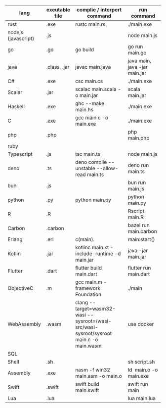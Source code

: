 | lang                | exeutable file | complie / interpert command                                                             | run command                   |
| ------------------- | -------------- | --------------------------------------------------------------------------------------- | ----------------------------- |
| rust                | .exe           | rustc main.rs                                                                           | ./main.exe                    |
| nodejs (javascript) | .js            |                                                                                         | node main.js                  |
| go                  | .go            | go build                                                                                | go run main.go                |
| java                | .class, .jar   | javac main.java                                                                         | java main, java -jar main.jar |
| C#                  | .exe           | csc main.cs                                                                             | ./main.exe                    |
| Scalar              | .jar           | scalac main.scala -o main.jar                                                           | scala main.jar                |
| Haskell             | .exe           | ghc --make main.hs                                                                      | ./main.exe                    |
| C                   | .exe           | gcc main.c -o main.exe                                                                  | ./main.exe                    |
| php                 | .php           |                                                                                         | php main.php                  |
| ruby                |                |                                                                                         |                               |
| Typescript          | .js            | tsc main.ts                                                                             | node main.js                  |
| deno                | .ts            | deno complie --unstable --allow-read main.ts                                            | deno run main.ts              |
| bun                 | .js            |                                                                                         | bun run main.js               |
| python              | .py            | python main.py                                                                          | python main.py                |
| R                   | .R             |                                                                                         | Rscript main.R                |
| Carbon              | .carbon        |                                                                                         | bazel run main.carbon         |
| Erlang              | .erl           | c(main).                                                                                | main:start()                  |
| Kotlin              | .jar           | kotlinc main.kt -include-runtime -d main.jar                                            | java -jar main.jar            |
| Flutter             | .dart          | flutter build main.dart                                                                 | flutter run main.dart         |
| ObjectiveC          | .m             | gcc main.m -framework Foundation                                                        | ./main                        |
| WebAssembly         | .wasm          | clang --target=wasm32-wasi --sysroot=/wasi-src/wasi-sysroot/sysroot main.c -o main.wasm | use docker                    |
| SQL                 |                |                                                                                         |                               |
| Shell               | .sh            |                                                                                         | sh script.sh                  |
| Assembly            | .exe           | nasm -f win32 main.asm -o main.o | ld  main.o -o main.exe                               | ./main.exe                    |
| Swift               | .swift         | swift build main.swift                                                                  | swift run main                |
| Lua                 | .lua           |                                                                                         | lua main.lua                  |